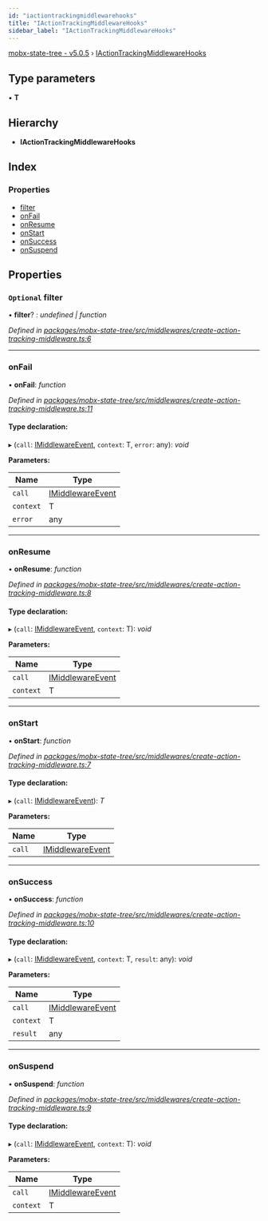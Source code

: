 ```yaml
---
id: "iactiontrackingmiddlewarehooks"
title: "IActionTrackingMiddlewareHooks"
sidebar_label: "IActionTrackingMiddlewareHooks"
---
```


[mobx-state-tree - v5.0.5](../index.md) › [IActionTrackingMiddlewareHooks](iactiontrackingmiddlewarehooks.md)

## Type parameters

▪ **T**

## Hierarchy

* **IActionTrackingMiddlewareHooks**

## Index

### Properties

* [filter](iactiontrackingmiddlewarehooks.md#optional-filter)
* [onFail](iactiontrackingmiddlewarehooks.md#onfail)
* [onResume](iactiontrackingmiddlewarehooks.md#onresume)
* [onStart](iactiontrackingmiddlewarehooks.md#onstart)
* [onSuccess](iactiontrackingmiddlewarehooks.md#onsuccess)
* [onSuspend](iactiontrackingmiddlewarehooks.md#onsuspend)

## Properties

### `Optional` filter

• **filter**? : *undefined | function*

*Defined in [packages/mobx-state-tree/src/middlewares/create-action-tracking-middleware.ts:6](https://github.com/mobxjs/mobx-state-tree/blob/d57812c6/packages/mobx-state-tree/src/middlewares/create-action-tracking-middleware.ts#L6)*

___

###  onFail

• **onFail**: *function*

*Defined in [packages/mobx-state-tree/src/middlewares/create-action-tracking-middleware.ts:11](https://github.com/mobxjs/mobx-state-tree/blob/d57812c6/packages/mobx-state-tree/src/middlewares/create-action-tracking-middleware.ts#L11)*

#### Type declaration:

▸ (`call`: [IMiddlewareEvent](imiddlewareevent.md), `context`: T, `error`: any): *void*

**Parameters:**

Name | Type |
------ | ------ |
`call` | [IMiddlewareEvent](imiddlewareevent.md) |
`context` | T |
`error` | any |

___

###  onResume

• **onResume**: *function*

*Defined in [packages/mobx-state-tree/src/middlewares/create-action-tracking-middleware.ts:8](https://github.com/mobxjs/mobx-state-tree/blob/d57812c6/packages/mobx-state-tree/src/middlewares/create-action-tracking-middleware.ts#L8)*

#### Type declaration:

▸ (`call`: [IMiddlewareEvent](imiddlewareevent.md), `context`: T): *void*

**Parameters:**

Name | Type |
------ | ------ |
`call` | [IMiddlewareEvent](imiddlewareevent.md) |
`context` | T |

___

###  onStart

• **onStart**: *function*

*Defined in [packages/mobx-state-tree/src/middlewares/create-action-tracking-middleware.ts:7](https://github.com/mobxjs/mobx-state-tree/blob/d57812c6/packages/mobx-state-tree/src/middlewares/create-action-tracking-middleware.ts#L7)*

#### Type declaration:

▸ (`call`: [IMiddlewareEvent](imiddlewareevent.md)): *T*

**Parameters:**

Name | Type |
------ | ------ |
`call` | [IMiddlewareEvent](imiddlewareevent.md) |

___

###  onSuccess

• **onSuccess**: *function*

*Defined in [packages/mobx-state-tree/src/middlewares/create-action-tracking-middleware.ts:10](https://github.com/mobxjs/mobx-state-tree/blob/d57812c6/packages/mobx-state-tree/src/middlewares/create-action-tracking-middleware.ts#L10)*

#### Type declaration:

▸ (`call`: [IMiddlewareEvent](imiddlewareevent.md), `context`: T, `result`: any): *void*

**Parameters:**

Name | Type |
------ | ------ |
`call` | [IMiddlewareEvent](imiddlewareevent.md) |
`context` | T |
`result` | any |

___

###  onSuspend

• **onSuspend**: *function*

*Defined in [packages/mobx-state-tree/src/middlewares/create-action-tracking-middleware.ts:9](https://github.com/mobxjs/mobx-state-tree/blob/d57812c6/packages/mobx-state-tree/src/middlewares/create-action-tracking-middleware.ts#L9)*

#### Type declaration:

▸ (`call`: [IMiddlewareEvent](imiddlewareevent.md), `context`: T): *void*

**Parameters:**

Name | Type |
------ | ------ |
`call` | [IMiddlewareEvent](imiddlewareevent.md) |
`context` | T |
